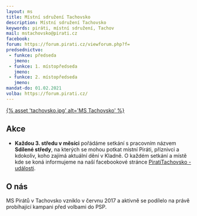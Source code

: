 ```yaml
---
layout: ms
title: Místní sdružení Tachovsko
description: Místní sdružení Tachovsko
keywords: piráti, místní sdružení, Tachov
mail: mstachovsko@pirati.cz
facebook: 
forum: https://forum.pirati.cz/viewforum.php?f=
predsednictvo:
 - funkce: předseda
   jmeno: 
 - funkce: 1. místopředseda
   jmeno: 
 - funkce: 2. místopředseda
   jmeno: 
mandat-do: 01.02.2021
volba: https://forum.pirati.cz/
---
```

[{% asset 'tachovsko.jpg' alt='MS Tachovsko' %}](https://nalodeni.pirati.cz/)


<!-- # Novinky

* **11. 2. 2019**  
Proběhla volba předsednictva místního sdružení. .   -->

## Akce
* **Každou 3. středu v měsíci** 
pořádáme setkání s pracovním názvem **Sdílené středy**, na kterých se mohou potkat místní Piráti, příznivci a kdokoliv, koho zajímá aktuální dění v Kladně. O každém setkání a místě kde se koná informujeme na naší facebookové stránce [PiratiTachovsko - události](https://www.facebook.com/pg//events/).

## O nás
MS Pirátů v Tachovsko vzniklo v červnu 2017 a aktivně se podílelo na právě probíhající kampani před volbami do PSP. 

